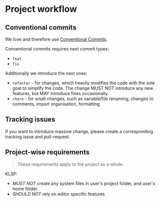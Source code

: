 
# Project workflow

## Conventional commits

We love and therefore use [Conventional Commits](https://www.conventionalcommits.org/en/v1.0.0/).

Conventional commits requires next commit types:
- `feat`
- `fix`


Additionally we introduce the next ones:
- `refactor` - for changes, which heavily modifies the code with the sole goal to simplify the code. The change MUST NOT introduce any new features, but MAY introduce fixes occasionally.
- `chore` - for small changes, such as variable/file renaming, changes to comments, import organisation, formatting

## Tracking issues

If you want to introduce massive change, please create a corresponding tracking issue and pull-request.

## Project-wise requirements

> These requirements apply to the project as a whole.

KLSP:
- *MUST NOT* create any system files in user's project folder, and user's home folder.
- *SHOULD NOT* rely on editor specific features
